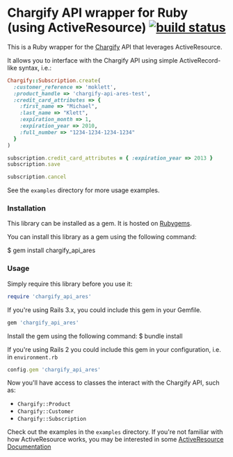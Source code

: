 Chargify API wrapper for Ruby (using ActiveResource) [![build status](https://secure.travis-ci.org/chargify/chargify_api_ares.png)](http://travis-ci.org/chargify/chargify_api_ares)
====================================================

This is a Ruby wrapper for the [Chargify](http://chargify.com) API that leverages ActiveResource.

It allows you to interface with the Chargify API using simple ActiveRecord-like syntax, i.e.:

``` ruby
Chargify::Subscription.create(
  :customer_reference => 'moklett',
  :product_handle => 'chargify-api-ares-test',
  :credit_card_attributes => {
    :first_name => "Michael",
    :last_name => "Klett",
    :expiration_month => 1,
    :expiration_year => 2010,
    :full_number => "1234-1234-1234-1234"
  }
)

subscription.credit_card_attributes = { :expiration_year => 2013 }
subscription.save

subscription.cancel
```

See the `examples` directory for more usage examples.

### Installation

This library can be installed as a gem. It is hosted on [Rubygems](http://rubygems.org).

You can install this library as a gem using the following command:

$ gem install chargify_api_ares

### Usage

Simply require this library before you use it:

``` ruby
require 'chargify_api_ares'
```

If you're using Rails 3.x, you could include this gem in your Gemfile.
``` ruby
gem 'chargify_api_ares'
```

Install the gem using the following command:
$ bundle install

If you're using Rails 2 you could include this gem in your configuration, i.e. in `environment.rb`

``` ruby
config.gem 'chargify_api_ares'
```
    
Now you'll have access to classes the interact with the Chargify API, such as:

* `Chargify::Product`  
* `Chargify::Customer`  
* `Chargify::Subscription`

Check out the examples in the `examples` directory.  If you're not familiar with how ActiveResource works, you may be interested in some [ActiveResource Documentation](http://apidock.com/rails/ActiveResource/Base)
